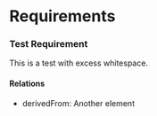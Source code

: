 # Requirements

### Test Requirement    
This is a test with excess whitespace.
#### Relations
* derivedFrom:     Another element
